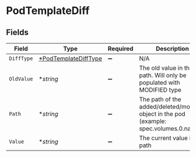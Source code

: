 # PodTemplateDiff


## Fields

| Field                                                                                   | Type                                                                                    | Required                                                                                | Description                                                                             |
| --------------------------------------------------------------------------------------- | --------------------------------------------------------------------------------------- | --------------------------------------------------------------------------------------- | --------------------------------------------------------------------------------------- |
| `DiffType`                                                                              | [*PodTemplateDiffType](../../models/shared/podtemplatedifftype.md)                      | :heavy_minus_sign:                                                                      | N/A                                                                                     |
| `OldValue`                                                                              | **string*                                                                               | :heavy_minus_sign:                                                                      | The old value in the path. Will only be populated with MODIFIED type                    |
| `Path`                                                                                  | **string*                                                                               | :heavy_minus_sign:                                                                      | The path of the added/deleted/modified object in the pod (example: spec.volumes.0.name) |
| `Value`                                                                                 | **string*                                                                               | :heavy_minus_sign:                                                                      | The current value in the path                                                           |